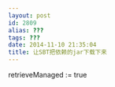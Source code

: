 ```yaml
---
layout: post
id: 2809
alias: ???
tags: ???
date: 2014-11-10 21:35:04
title: 让SBT把依赖的jar下载下来
---
```


retrieveManaged := true